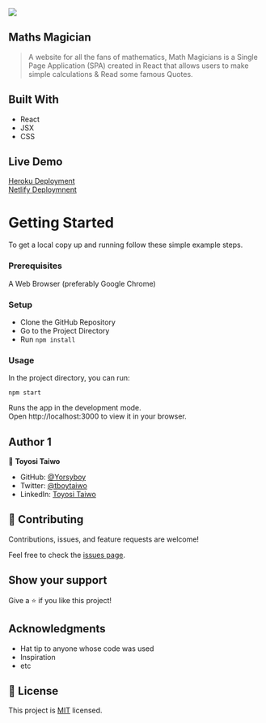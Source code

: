 ![](https://img.shields.io/badge/Microverse-blueviolet)

## Maths Magician

> A website for all the fans of mathematics, Math Magicians is a Single Page Application (SPA) created in React that allows users to make simple calculations & Read some famous Quotes.

## Built With

- React
- JSX
- CSS

## Live Demo

[Heroku Deployment](https://maths-mag.herokuapp.com/) <br>
[Netlify Deploymnent](https://maths-mag.netlify.app/)

# Getting Started
To get a local copy up and running follow these simple example steps.

### Prerequisites

A Web Browser (preferably Google Chrome)

### Setup

- Clone the GitHub Repository
- Go to the Project Directory
- Run ```npm install```

### Usage

In the project directory, you can run:

```npm start```

Runs the app in the development mode.<br>
Open http://localhost:3000 to view it in your browser.

## Author 1

👤 **Toyosi Taiwo**

- GitHub: [@Yorsyboy](https://github.com/Yorsyboy)
- Twitter: [@tboytaiwo](https://twitter.com/Tboytaiwo)
- LinkedIn: [Toyosi Taiwo](https://linkedin.com/in/taiwo-toyosi)

## 🤝 Contributing

Contributions, issues, and feature requests are welcome!

Feel free to check the [issues page](../../issues/).

## Show your support

Give a ⭐️ if you like this project!

## Acknowledgments

- Hat tip to anyone whose code was used
- Inspiration
- etc

## 📝 License

This project is [MIT](./MIT.md) licensed.
